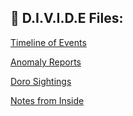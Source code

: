 ## 📁 D.I.V.I.D.E Files:

<div>
<a href="timeline.md">Timeline of Events</a>

<a href="anomaly_reports.md">Anomaly Reports</a>

<a href="doro_sightings.md">Doro Sightings</a>

<a href="notes_from_inside.md">Notes from Inside</a>

</div>
